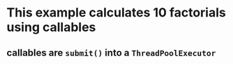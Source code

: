 # This example calculates 10 factorials using callables

## callables are `submit()` into a `ThreadPoolExecutor`